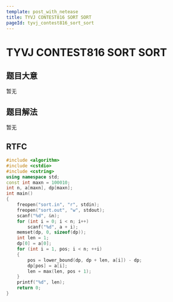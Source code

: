 ```yaml
---
template: post_with_netease
title: TYVJ CONTEST816 SORT SORT
pageId: tyvj_contest816_sort_sort
---
```


# TYVJ CONTEST816 SORT SORT
<span id="poem"></span><script>$(function(){$.ajax('/api/poem?rnd='+Date.now()+Math.random()).done(function(data){$('#poem').text(data);});});</script>
## 题目大意
暂无

## 题目解法
暂无

## RTFC

```cpp
#include <algorithm>
#include <cstdio>
#include <cstring>
using namespace std;
const int maxn = 100010;
int n, a[maxn], dp[maxn];
int main()
{
    freopen("sort.in", "r", stdin);
    freopen("sort.out", "w", stdout);
    scanf("%d", &n);
    for (int i = 0; i < n; i++)
        scanf("%d", a + i);
    memset(dp, 0, sizeof(dp));
    int len = 1;
    dp[0] = a[0];
    for (int i = 1, pos; i < n; ++i)
    {
        pos = lower_bound(dp, dp + len, a[i]) - dp;
        dp[pos] = a[i];
        len = max(len, pos + 1);
    }
    printf("%d", len);
    return 0;
}
```
<div id="__comment"></div>
